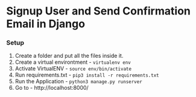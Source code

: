 # Signup User and Send Confirmation Email in Django


### Setup
1. Create a folder and put all the files inside it.
2. Create a virtual environtment - `virtualenv env`
3. Activate VirtualENV - `source env/bin/activate`
4. Run requirements.txt - `pip3 install -r requirements.txt`
5. Run the Application - `python3 manage.py runserver`
6. Go to - http://localhost:8000/
